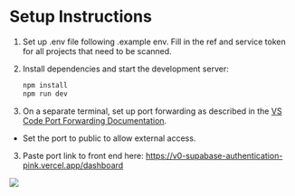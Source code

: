 # Setup Instructions

1. Set up .env file following .example env. Fill in the ref and service token for all projects that need to be scanned.
   
3. Install dependencies and start the development server:
   ```bash
   npm install
   npm run dev

4. On a separate terminal, set up port forwarding as described in the [VS Code Port Forwarding Documentation](https://code.visualstudio.com/docs/editor/port-forwarding).
- Set the port to public to allow external access.

3. Paste port link to front end here: https://v0-supabase-authentication-pink.vercel.app/dashboard

![](https://github.com/kyleqhua/supabaseComply/blob/main/complyEx.gif)
